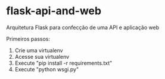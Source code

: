 # flask-api-and-web
Arquitetura Flask para confecção de uma API e aplicação web

Primeiros passos:
1. Crie uma virtualenv
2. Acesse sua virtualenv
3. Execute "pip install -r requirements.txt"
4. Execute "python wsgi.py"
